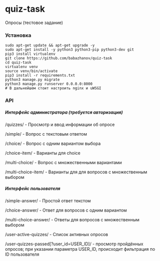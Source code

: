 # quiz-task
Опросы (тестовое задание)

### Установка
```shell script
sudo apt-get update && apt-get upgrade -y
sudo apt-get install -y python3 python3-pip python3-dev git
pip3 install virtualenv
git clone https://github.com/babazhanov/quiz-task
cd quiz-task
virtualenv venv
source venv/bin/activate
pip3 install -r requirements.txt
python3 manage.py migrate
python3 manage.py runserver 0.0.0.0:8000
# В дальнейшем стоит настроить nginx и uWSGI
```

### API
##### Интерфейс администратора (требуется авторизация)

/quizzes/ - Просмотр и ввод информации об опросе

/simple/ - Вопрос с текстовым ответом 

/choice/ - Вопрос с одним вариантом выбора

/choice-item/ - Варианты для choice

/multi-choice/ - Вопрос с множественными вариантами

/multi-choice-item/ - Варианты для для вопросов с множественным выбором

##### Интерфейс пользователя

/simple-answer/ - Простой ответ текстом

/choice-answer/ - Ответ для вопросов с одним вариантом

/multi-choice-answer/ - Ответы для вопросов с множественным выбором

/user-active-quizzes/ - Список активных опросов

/user-quizzes-passed\[?user_id=USER_ID\]/ - просмотр пройдённых опросов; 
при указании параметра USER_ID, происходит фильтрация по ID пользователя
